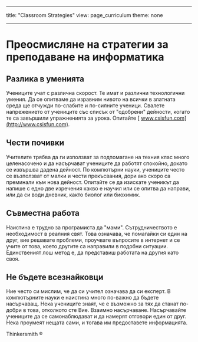 * * *

title: "Classroom Strategies" view: page_curriculum theme: none

* * *

# Преосмисляне на стратегии за преподаване на информатика

## Разлика в уменията

Учениците учат с различна скорост. Те имат и различни технологични умения. Да се опитваме да изравним нивото на всички в златната среда ще отчужди по-слабите и по-силните ученици. Свалете напрежението от учениците със списък от "одобрени" дейности, когато те са завършили упражненията за урока. Опитайте [ www.csisfun.com](http://www.csisfun.com).

## Чести почивки

Учителите трябва да ги използват за подпомагане на техния клас много целенасочено и да насърчават учениците да работят спокойно, докато се извършва дадена дейност. По компютърни науки, учениците често се възползват от малки и чести прекъсвания, дори ако скоро са преминали към нова дейност. Опитайте се да изискате ученикът да напише с едно две изречения какво е научил или се опитва да направи, или да си води дневник, както биолог или биохимик.

## Съвместна работа

Наистина е трудно за програмиста да "мами". Сътрудничеството е необходимост в реалния свят. Това означава, че помагайки си един на друг, вие решавате проблеми, проучвате въпросите в интернет и се учите от това, което другите са направили в подобни ситуации. Единственият лош метод е, да представиш работата на другия като своя.

## Не бъдете всезнайковци

Ние често си мислим, че да си учител означава да си експерт. В компютърните науки е наистина много по-важно да бъдете насърчаващ. Нека учениците знаят, че е възможно за тях да станат по-добри в това, отколкото сте Вие. Взаимно насърчаване. Насърчавайте учениците да се самонаблюдават и да намерят отговори един от друг. Нека проумеят нещата сами, и тогава им предоставете информацията.

Thinkersmith ®